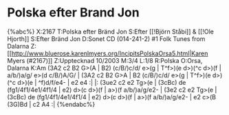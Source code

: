 # Polska efter Brand Jon

{%abc%}
X:2167
T:Polska efter Bränd Jon
S:Efter [[!Björn Ståbi]] & [[!Ole Hjorth]]
S:Efter Bränd Jon
D:Sonet CD (014-241-2) #1 Folk Tunes from Dalarna
Z:[[http://www.bluerose.karenlmyers.org/IncipitsPolskaOrsa5.html|Karen Myers (#2167)]]
Z:Upptecknad 10/2003
M:3/4
L:1/8
R:Polska
O:Orsa, Dalarna
K:Am
(3A2 c2 B2 G>(A | B2) (c/B/)c/d/ e>(g | T^f>)(e d>)(^c d>)(f | a/b/)a/g/ e>(d c/B/)A/G/ |
(3A2 c2 B2 G>A | B2 (c/B/)c/d/ e>(g | T^f>)(e d>)(^c d>)(e | ^f)d/f/e4- | e2 e4 :|
|: (3ue2 c2 e2 Tg>(e | (3cBc) de (fg1/4f1/4e1/4f1/4 | e2) d>(c d>)(f | a>)(f a/b/)a/g/e2- | (3e2 c2 e2 Tg>(e |
(3cBc) de (fg1/4f1/4e1/4f1/4 | e2) d>(c d>)(f | a>)(f a/b/)a/g/e2- | e2 c>(B (3G)Bd | c2 A4 :|
{%endabc%}


